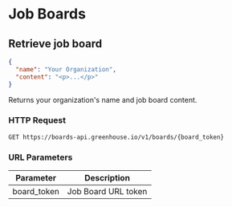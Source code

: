 # Job Boards

## Retrieve job board

```json
{
  "name": "Your Organization",
  "content": "<p>...</p>"
}
```

Returns your organization's name and job board content. 

### HTTP Request

`GET https://boards-api.greenhouse.io/v1/boards/{board_token}`

### URL Parameters

Parameter | Description
--------- | -----------
board_token | Job Board URL token
